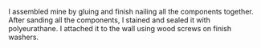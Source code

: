 I assembled mine by gluing and finish nailing all the components together. After sanding all the components, I stained and sealed it with polyeurathane. I attached it to the wall using wood screws on finish washers.
